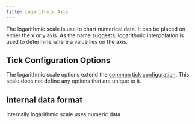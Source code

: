 ```yaml
---
title: Logarithmic Axis
---
```


The logarithmic scale is use to chart numerical data. It can be placed on either the x or y axis. As the name suggests, logarithmic interpolation is used to determine where a value lies on the axis.

## Tick Configuration Options

The logarithmic scale options extend the [common tick configuration](index.md#tick-configuration). This scale does not define any options that are unique to it.

## Internal data format

Internally logarithmic scale uses numeric data
